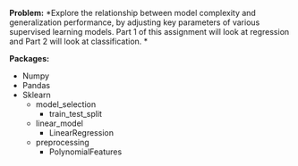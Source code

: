 **Problem:** *Explore the relationship between model complexity and generalization performance, by adjusting key parameters of various supervised learning models. Part 1 of this assignment will look at regression and Part 2 will look at classification.
*

**Packages:**
  * Numpy
  * Pandas
  * Sklearn
    * model_selection
      * train_test_split
    * linear_model
      * LinearRegression
    * preprocessing
      * PolynomialFeatures
